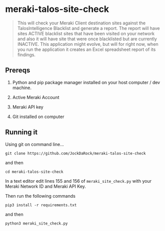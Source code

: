 # meraki-talos-site-check

> This will check your Meraki Client destination sites against the TalosIntelligence Blacklist and generate a report. The report will have sites ACTIVE blacklist sites that have been visited on your network and also it will have site that were once blacklisted but are currently INACTIVE.  This application might evolve, but will for right now, when you run the application it creates an Excel spreadsheet report of its findings.

## Prereqs

1. Python and pip package manager installed on your host computer / dev machine.

2. Active Meraki Account
3. Meraki API key
4. Git installed on computer

## Running it

Using git on command line...

`git clone https://github.com/JockDaRock/meraki-talos-site-check`

and then

`cd meraki-talos-site-check`

In a text editor edit lines 155 and 156 of `meraki_site_check.py` with your Meraki Network ID and Meraki API Key.

Then run the following commands

`pip3 install -r requirements.txt`

and then

`python3 meraki_site_check.py`

